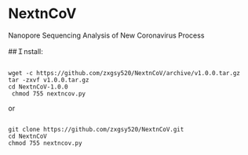 # NextnCoV
Nanopore Sequencing Analysis of New Coronavirus Process

##Ｉnstall:
<pre><code>
wget -c https://github.com/zxgsy520/NextnCoV/archive/v1.0.0.tar.gz
tar -zxvf v1.0.0.tar.gz
cd NextnCoV-1.0.0
 chmod 755 nextncov.py
</code></pre>
or
<pre><code>
git clone https://github.com/zxgsy520/NextnCoV.git
cd NextnCoV
chmod 755 nextncov.py
</code></pre>
